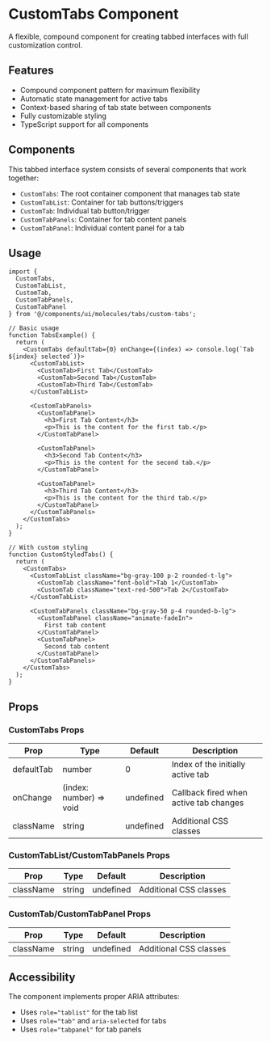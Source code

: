 # CustomTabs Component

A flexible, compound component for creating tabbed interfaces with full customization control.

## Features

- Compound component pattern for maximum flexibility
- Automatic state management for active tabs
- Context-based sharing of tab state between components
- Fully customizable styling
- TypeScript support for all components

## Components

This tabbed interface system consists of several components that work together:

- `CustomTabs`: The root container component that manages tab state
- `CustomTabList`: Container for tab buttons/triggers
- `CustomTab`: Individual tab button/trigger
- `CustomTabPanels`: Container for tab content panels
- `CustomTabPanel`: Individual content panel for a tab

## Usage

```tsx
import { 
  CustomTabs, 
  CustomTabList, 
  CustomTab, 
  CustomTabPanels, 
  CustomTabPanel 
} from '@/components/ui/molecules/tabs/custom-tabs';

// Basic usage
function TabsExample() {
  return (
    <CustomTabs defaultTab={0} onChange={(index) => console.log(`Tab ${index} selected`)}>
      <CustomTabList>
        <CustomTab>First Tab</CustomTab>
        <CustomTab>Second Tab</CustomTab>
        <CustomTab>Third Tab</CustomTab>
      </CustomTabList>
      
      <CustomTabPanels>
        <CustomTabPanel>
          <h3>First Tab Content</h3>
          <p>This is the content for the first tab.</p>
        </CustomTabPanel>
        
        <CustomTabPanel>
          <h3>Second Tab Content</h3>
          <p>This is the content for the second tab.</p>
        </CustomTabPanel>
        
        <CustomTabPanel>
          <h3>Third Tab Content</h3>
          <p>This is the content for the third tab.</p>
        </CustomTabPanel>
      </CustomTabPanels>
    </CustomTabs>
  );
}

// With custom styling
function CustomStyledTabs() {
  return (
    <CustomTabs>
      <CustomTabList className="bg-gray-100 p-2 rounded-t-lg">
        <CustomTab className="font-bold">Tab 1</CustomTab>
        <CustomTab className="text-red-500">Tab 2</CustomTab>
      </CustomTabList>
      
      <CustomTabPanels className="bg-gray-50 p-4 rounded-b-lg">
        <CustomTabPanel className="animate-fadeIn">
          First tab content
        </CustomTabPanel>
        <CustomTabPanel>
          Second tab content
        </CustomTabPanel>
      </CustomTabPanels>
    </CustomTabs>
  );
}
```

## Props

### CustomTabs Props

| Prop | Type | Default | Description |
|------|------|---------|-------------|
| defaultTab | number | 0 | Index of the initially active tab |
| onChange | (index: number) => void | undefined | Callback fired when active tab changes |
| className | string | undefined | Additional CSS classes |

### CustomTabList/CustomTabPanels Props

| Prop | Type | Default | Description |
|------|------|---------|-------------|
| className | string | undefined | Additional CSS classes |

### CustomTab/CustomTabPanel Props

| Prop | Type | Default | Description |
|------|------|---------|-------------|
| className | string | undefined | Additional CSS classes |

## Accessibility

The component implements proper ARIA attributes:
- Uses `role="tablist"` for the tab list
- Uses `role="tab"` and `aria-selected` for tabs
- Uses `role="tabpanel"` for tab panels 